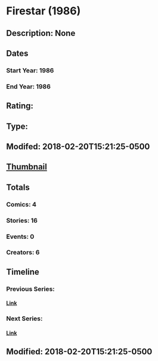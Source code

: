 # Firestar (1986)
## Description: None
## Dates
### Start Year: 1986
### End Year: 1986
## Rating: 
## Type: 
## Modifed: 2018-02-20T15:21:25-0500
## [Thumbnail](http://i.annihil.us/u/prod/marvel/i/mg/3/c0/5a8c83192d429.jpg)
## Totals
### Comics: 4
### Stories: 16
### Events: 0
### Creators: 6
## Timeline
### Previous Series: 
#### [Link]()
### Next Series: 
#### [Link]()
## Modified: 2018-02-20T15:21:25-0500